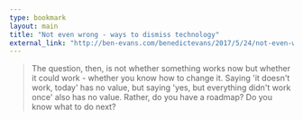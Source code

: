```yaml
---
type: bookmark
layout: main
title: "Not even wrong - ways to dismiss technology"
external_link: "http://ben-evans.com/benedictevans/2017/5/24/not-even-wrong-ways-to-dismiss-technology"
---
```

> The question, then, is not whether something works now but whether it could work - whether you know how to change it. Saying 'it doesn't work, today' has no value, but saying 'yes, but everything didn't work once' also has no value. Rather, do you have a roadmap? Do you know what to do next?

